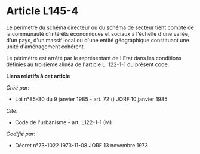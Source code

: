 # Article L145-4

Le périmètre du schéma directeur ou du schéma de secteur tient compte de la communauté d'intérêts économiques et sociaux à
l'échelle d'une vallée, d'un pays, d'un massif local ou d'une entité géographique constituant une unité d'aménagement
cohérent.

Le périmètre est arrêté par le représentant de l'Etat dans les conditions définies au troisième alinéa de l'article L.
122-1-1 du présent code.

**Liens relatifs à cet article**

_Créé par_:

  - Loi n°85-30 du 9 janvier 1985 - art. 72 () JORF 10 janvier 1985

_Cite_:

  - Code de l'urbanisme - art. L122-1-1 (M)

_Codifié par_:

  - Décret n°73-1022 1973-11-08 JORF 13 novembre 1973
